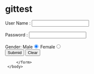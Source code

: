 # gittest
<html>
     <head><title></title></head>
     <body>
         <form action="check.php">
             User Name : <input type="text"name="user"><br><br>
             Password : <input type="text" name="pass"><br><br>
             Gender: Male<input type="radio" name="gender" value="m" checked>
             Female<input type="radio" name="gender" value="f"><br>
             <input type="submit" value="Submid">
             <input type="submit" value="Clear">
              
         </form>
     </body>
 </html>
